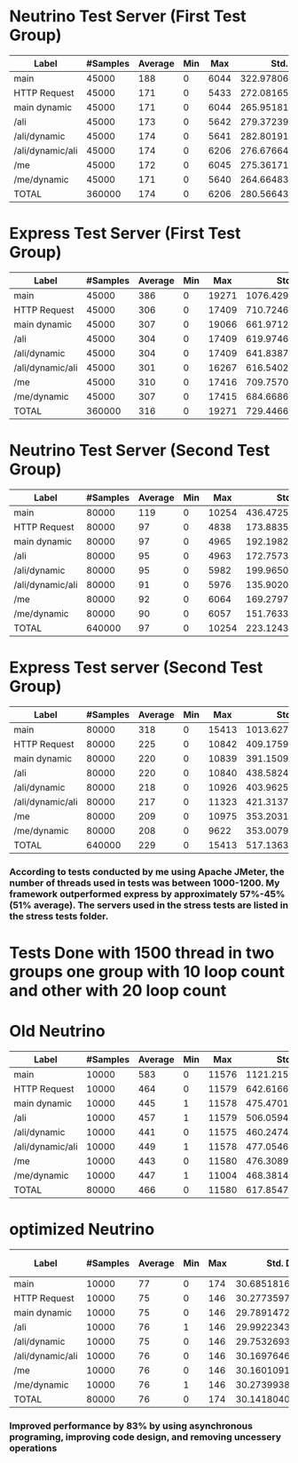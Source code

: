 
# Neutrino Test Server (First Test Group)
| Label | #Samples | Average | Min | Max | Std. Dev. | Error% | Throughput | Received KB/sec | Sent Kb/sec | Avg. Bytes  |
|-------|----------|---------|-----|-----|-----------|--------|------------|-----------------|-------------|-------------|
| main|45000|188|0|6044|322.9780600087326|0.15666666666666668|67.14734215898103|35.441425111874935|8.903361615109942|540.4833333333333|
| HTTP Request|45000|171|0|5433|272.08165543459126|0.15375555555555556|67.14634022602951|34.976081272904366|6.436891812697522|533.3947777777778|
| main dynamic|45000|171|0|6044|265.95181270902776|0.15093333333333334|67.14413607878245|36.416892811847205|9.130483437779766|555.3857777777778|
| /ali|45000|173|0|5642|279.3723985871427|0.14775555555555556|67.1438355244605|36.2520685780092|9.164614816331769|552.8745555555555|
| /ali/dynamic|45000|174|0|5641|282.80191761785807|0.14437777777777777|67.1440358937095|35.38510654126523|9.425379009431499|539.6510444444444|
| /ali/dynamic/ali|45000|174|0|6206|276.6766436672962|0.14133333333333334|67.1438355244605|35.130575642753016|9.684099444496669|535.7708444444445|
| /me|45000|172|0|6045|275.3617143775577|0.13855555555555554|67.1440358937095|34.07311528556358|9.207089493954053|519.6421333333333|
| /me/dynamic|45000|171|0|5640|264.6648358257414|0.136|67.14674099562204|34.46411398383107|9.461395473414367|525.584|
| TOTAL|360000|174|0|6206|280.5664330501254|0.14617222222222223|537.0681449964643|282.09100902936495|71.40113089441613|537.8483083333333|

# Express Test Server (First Test Group)
| Label | #Samples | Average | Min | Max | Std. Dev. | Error% | Throughput | Received KB/sec | Sent Kb/sec | Avg. Bytes  |
|-------|----------|---------|-----|-----|-----------|--------|------------|-----------------|-------------|-------------|
| main|45000|386|0|19271|1076.4291353943495|0.30995555555555554|47.917607271550146|45.66425267300386|5.198740106345143|975.8457777777778|
| HTTP Request|45000|306|0|17409|710.7246142185444|0.30575555555555556|47.942060421911435|45.22644129647849|3.77039751558916|965.9967777777778|
| main dynamic|45000|307|0|19066|661.9712147996665|0.3022|47.943081973081554|44.934768026731994|5.357976510286987|959.7464444444445|
| /ali|45000|304|0|17409|619.9746140751787|0.2992222222222222|47.946606658824734|44.61180987186003|5.381236621564892|952.7784444444444|
| /ali/dynamic|45000|304|0|17409|641.8387848389156|0.29573333333333335|47.95585503691002|44.23775267407176|5.540999325420972|944.6074666666667|
| /ali/dynamic/ali|45000|301|0|16267|616.5402759750971|0.2926|47.9571327176348|44.02749737101663|5.698318962623277|940.0928444444445|
| /me|45000|310|0|17416|709.7570209409056|0.28888888888888886|47.96331765465772|43.460511400880605|5.429181095631394|927.8666666666667|
| /me/dynamic|45000|307|0|17415|684.6686186480321|0.28524444444444447|47.96873717502513|43.40024378111972|5.5915516327492165|926.4752888888889|
| TOTAL|360000|316|0|19271|729.446674093662|0.29745|383.3004511233365|355.29264744057775|41.935706207124916|949.1762138888889|

# Neutrino Test Server (Second Test Group)
| Label | #Samples | Average | Min | Max | Std. Dev. | Error% | Throughput | Received KB/sec | Sent Kb/sec | Avg. Bytes  |
|-------|----------|---------|-----|-----|-----------|--------|------------|-----------------|-------------|-------------|
| main|80000|119|0|10254|436.4725064623766|0.0115125|142.87398157640007|26.095840299370106|22.204972971702915|187.0329375|
| HTTP Request|80000|97|0|4838|173.88358536514454|0.011175|142.91864891855244|25.98929921738641|16.0090799120693|186.211125|
| main dynamic|80000|97|0|4965|192.1982860725216|0.0101125|142.91507450341476|30.324808072312347|22.657279993408043|217.2801125|
| /ali|80000|95|0|4963|172.75735928914867|0.00945|142.92528759247713|30.934496614903896|22.674064018022882|221.63275|
| /ali/dynamic|80000|95|0|5982|199.9650417509755|0.0086125|142.94188697584997|29.827757887823672|23.24942812077875|213.6786125|
| /ali/dynamic/ali|80000|91|0|5976|135.90204437034788|0.00845|142.954402906263|30.329598407577297|23.808972041692652|217.25465|
| /me|80000|92|0|6064|169.2797283366924|0.0079|142.97918580502642|30.15077769506829|22.579582996736498|215.9363|
| /me/dynamic|80000|90|0|6057|151.76339087925444|0.007575|143.0382394853484|30.470294924735065|23.150819380027567|218.13455|
| TOTAL|640000|97|0|10254|223.12435232988872|0.0093484375|1142.6979813525975|233.94635399834934|176.20158940194491|209.6451296875|


# Express Test server (Second Test Group)
| Label | #Samples | Average | Min | Max | Std. Dev. | Error% | Throughput | Received KB/sec | Sent Kb/sec | Avg. Bytes  |
|-------|----------|---------|-----|-----|-----------|--------|------------|-----------------|-------------|-------------|
| main|80000|318|0|15413|1013.6277303512351|0.0847625|137.01727102701295|59.915105289744425|19.716736796137994|447.7761625|
| HTTP Request|80000|225|0|10842|409.1759301256412|0.083175|137.0116391387448|59.41623127115117|14.229903068546921|444.066075|
| main dynamic|80000|220|0|10839|391.1509554242126|0.081475|137.0036614228515|59.246638005072555|20.15426879861489|442.82435|
| /ali|80000|220|0|10840|438.5824482462904|0.079275|136.99849986642647|58.55483787725962|20.201780060039592|437.67015|
| /ali/dynamic|80000|218|0|10926|403.96250043057137|0.077425|136.996857634578|57.97399976239607|20.735839020129973|433.33385|
| /ali/dynamic/ali|80000|217|0|11323|421.3137011598179|0.07535|136.99732683966005|57.81916657890276|21.2773705674943|432.17505|
| /me|80000|209|0|10975|353.2031091228209|0.074175|136.99803065330934|56.83243227695008|20.189746955004708|424.797425|
| /me/dynamic|80000|208|0|9622|353.00791938987624|0.07215|137.00201906725601|57.440444526598085|20.731047857802178|429.32955|
| TOTAL|640000|229|0|15413|517.1363610147285|0.0784734375|1095.7778310447559|467.0930389883959|157.20168445076277|436.4965765625|


### According to tests conducted by me using Apache JMeter, the number of threads used in tests was between 1000-1200. My framework outperformed express by approximately 57%-45% (51% average). The servers used in the stress tests are listed in the stress tests folder.

# Tests Done with 1500 thread in two groups one group with 10 loop count and other with 20 loop count 


# Old Neutrino
| Label | #Samples | Average | Min | Max | Std. Dev. | Error% | Throughput | Received KB/sec | Sent Kb/sec | Avg. Bytes  |
|-------|----------|---------|-----|-----|-----------|--------|------------|-----------------|-------------|-------------|
| main|10000|583|0|11576|1121.21585472268|0.2196|200.75886852301701|139.83247299793217|24.63303474634117|713.236|
| HTTP Request|10000|464|0|11579|642.6166652731548|0.2165|200.30847505157942|138.0573348581816|17.778550843298678|705.765|
| main dynamic|10000|445|1|11578|475.4701701408302|0.2149|199.7802417340925|138.31950869668364|25.12010226251124|708.9749|
| /ali|10000|457|1|11579|506.05940483282194|0.2132|199.46941136576706|138.2287957782299|25.135327528773463|709.614|
| /ali/dynamic|10000|441|0|11575|460.2474352762761|0.2116|199.19525118521176|136.37319292558067|25.765283255647187|701.0516|
| /ali/dynamic/ali|10000|449|1|11578|477.0546209488385|0.2098|199.01685672776483|136.0254172512787|26.415289718789182|699.8906|
| /me|10000|443|0|11580|476.30898468299966|0.2078|198.94163052560378|133.34964240241914|25.08696702293797|686.3824|
| /me/dynamic|10000|447|1|11004|468.3814166037654|0.206|198.92184360764657|134.65377031489328|25.758436151061247|693.164|
| TOTAL|80000|466|0|11580|617.8547436096377|0.212425|1591.2164850027846|1091.2572171923482|195.09770908335983|702.2598125|


# optimized Neutrino
| Label | #Samples | Average | Min | Max | Std. Dev. | Error% | Throughput | Received KB/sec | Sent Kb/sec | Avg. Bytes  |
|-------|----------|---------|-----|-----|-----------|--------|------------|-----------------|-------------|-------------|
| main|10000|77|0|174|30.685181668681704|0.0|1001.2014417300761|155.45998948738486|157.41546105326393|159.0|
| HTTP Request|10000|75|0|146|30.277359792425756|0.0|999.30048965724|155.16482212451285|113.20200859398422|159.0|
| main dynamic|10000|75|0|146|29.78914724794923|0.0|997.6057462090982|188.02530177573826|159.7727952913009|193.0||
| /ali|10000|76|1|146|29.992234397590334|0.0|996.1151509114454|193.58097171032972|159.53406713816116|199.0|
| /ali/dynamic|10000|75|0|146|29.753269324731352|0.0|995.0248756218905|187.53886815920396|163.2462686567164|193.0|
| /ali/dynamic/ali|10000|76|0|146|30.1697646061417|0.0|994.0357852882703|191.23540009940356|166.96694831013914|197.0|
| /me|10000|76|0|146|30.160109176858096|0.0|993.4432743890324|180.44965726207033|158.13598996622292|186.0|
| /me/dynamic|10000|76|1|146|30.273993893108987|0.0|993.2459276916965|193.99334525228448|161.98444328565753|200.0|
| TOTAL|80000|76|0|174|30.14180403986298|0.0|7942.023230417949|1440.6550928223965|1236.0937034647077|185.75|



### Improved performance by 83% by using asynchronous programing, improving code design, and removing uncessery operations 

